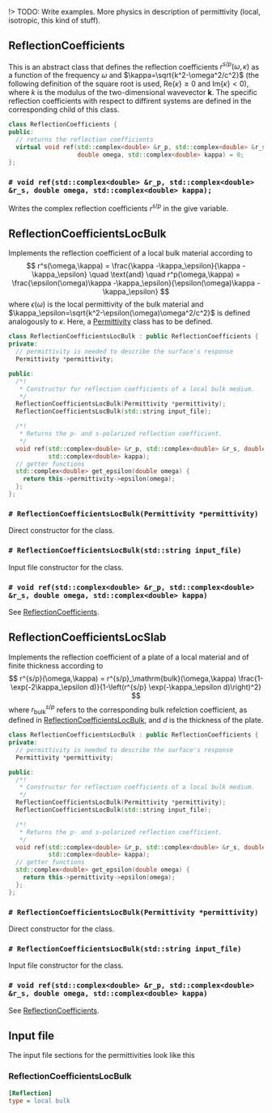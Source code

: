 !> TODO: Write examples. More physics in description of permittivity (local, isotropic, this kind of stuff).

## ReflectionCoefficients
This is an abstract class that defines the reflection coefficients $r^{s/p}(\omega, \kappa)$ as a function of the frequency $\omega$ and $\kappa=\sqrt{k^2-\omega^2/c^2}$ (the following definition of the square root is used, $\mathrm{Re}\{\kappa\}\geq 0$ and $\mathrm{Im}\{\kappa\}<0$), where $k$ is the modulus of the two-dimensional wavevector $\mathbf{k}$. The specific reflection coefficients with respect to diffirent systems are defined in the corresponding child of this class.
```cpp
class ReflectionCoefficients {
public:
  // returns the reflection coefficients
  virtual void ref(std::complex<double> &r_p, std::complex<double> &r_s,
                   double omega, std::complex<double> kappa) = 0;
};

```

### `# void ref(std::complex<double> &r_p, std::complex<double> &r_s, double omega, std::complex<double> kappa);`
Writes the complex reflection coefficients $r^{s/p}$ in the give variable.

## ReflectionCoefficientsLocBulk
Implements the reflection coefficient of a local bulk material according to
$$
r^s(\omega,\kappa) = \frac{\kappa -\kappa_\epsilon}{\kappa -\kappa_\epsilon}
\quad \text{and} \quad
r^p(\omega,\kappa) = \frac{\epsilon(\omega)\kappa -\kappa_\epsilon}{\epsilon(\omega)\kappa -\kappa_\epsilon}
$$
where $\epsilon(\omega)$ is the local permittivity of the bulk material and $\kappa_\epsilon=\sqrt{k^2-\epsilon(\omega)\omega^2/c^2}$ is defined analogously to $\kappa$. Here, a [Permittivity](api/permittivity) class has to be defined.

```cpp
class ReflectionCoefficientsLocBulk : public ReflectionCoefficients {
private:
  // permittivity is needed to describe the surface's response
  Permittivity *permittivity;

public:
  /*!
   * Constructor for reflection coefficients of a local bulk medium.
   */
  ReflectionCoefficientsLocBulk(Permittivity *permittivity);
  ReflectionCoefficientsLocBulk(std::string input_file);

  /*!
   * Returns the p- and s-polarized reflection coefficient.
   */
  void ref(std::complex<double> &r_p, std::complex<double> &r_s, double omega,
           std::complex<double> kappa);
  // getter functions
  std::complex<double> get_epsilon(double omega) {
    return this->permittivity->epsilon(omega);
  };
};

```


### `# ReflectionCoefficientsLocBulk(Permittivity *permittivity)`
Direct constructor for the class.

### `# ReflectionCoefficientsLocBulk(std::string input_file)`
Input file constructor for the class.

### `# void ref(std::complex<double> &r_p, std::complex<double> &r_s, double omega, std::complex<double> kappa)`
See [ReflectionCoefficients](#ReflectionCoefficients).

## ReflectionCoefficientsLocSlab
Implements the reflection coefficient of a plate of a local material and of finite thickness according to
$$
r^{s/p}(\omega,\kappa) = r^{s/p}_\mathrm{bulk}(\omega,\kappa) \frac{1-\exp(-2\kappa_\epsilon d)}{1-\left(r^{s/p} \exp(-\kappa_\epsilon d)\right)^2}
$$
where $r^{s/p}_\mathrm{bulk}$ refers to the corresponding bulk refelction coefficient, as defined in [ReflectionCoefficientsLocBulk](#ReflectionCoefficientsLocBulk), and $d$ is the thickness of the plate. 
```cpp
class ReflectionCoefficientsLocBulk : public ReflectionCoefficients {
private:
  // permittivity is needed to describe the surface's response
  Permittivity *permittivity;

public:
  /*!
   * Constructor for reflection coefficients of a local bulk medium.
   */
  ReflectionCoefficientsLocBulk(Permittivity *permittivity);
  ReflectionCoefficientsLocBulk(std::string input_file);

  /*!
   * Returns the p- and s-polarized reflection coefficient.
   */
  void ref(std::complex<double> &r_p, std::complex<double> &r_s, double omega,
           std::complex<double> kappa);
  // getter functions
  std::complex<double> get_epsilon(double omega) {
    return this->permittivity->epsilon(omega);
  };
};

```


### `# ReflectionCoefficientsLocBulk(Permittivity *permittivity)`
Direct constructor for the class.

### `# ReflectionCoefficientsLocBulk(std::string input_file)`
Input file constructor for the class.

### `# void ref(std::complex<double> &r_p, std::complex<double> &r_s, double omega, std::complex<double> kappa)`
See [ReflectionCoefficients](#ReflectionCoefficients).
## Input file
The input file sections for the permittivities look like this

<!-- tabs:start -->
### **ReflectionCoefficientsLocBulk**
```ini
[Reflection]
type = local bulk
```

<!-- tabs:end -->
